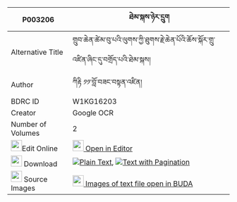 |P003206|ཐེམ་སྐས་ཉེར་དྲུག 
| --- | --- 
|Alternative Title |གྲུབ་ཆེན་ཚེམ་བུ་པའི་ལུགས་ཀྱི་ཐུགས་རྗེ་ཆེན་པོའི་ཆོས་སྐོར་གྲུ་འཛིན་ཞིང་དུ་བགྲོད་པའི་ཐེམ་སྐས།
|Author| ཀིརྟི ༡༡་བློ་བཟང་བསྟན་འཛིན།
|BDRC ID | W1KG16203
|Creator | Google OCR
|Number of Volumes| 2
|<img width="25" src="https://img.icons8.com/color/25/000000/edit-property.png">Edit Online| [<img width="25" src="https://avatars.githubusercontent.com/u/45091458?s=200&v=4"> Open in Editor](http://editor.openpecha.org/P003206)
|<img width="25" src="https://img.icons8.com/fluent/48/000000/download-2.png"/>  Download | [![](https://img.icons8.com/color/20/000000/txt.png)Plain Text](https://github.com/Openpecha/P003206/releases/download/v1/temke_nyer_druk_plain_P003206.zip), [![](https://img.icons8.com/color/20/000000/txt.png)Text with Pagination](https://github.com/Openpecha/P003206/releases/download/v1/temke_nyer_druk_pages_P003206.zip)
|<img width="25" src="https://img.icons8.com/plasticine/100/000000/pictures-folder.png"/>  Source Images | [<img width="25" src="https://library.bdrc.io/icons/BUDA-small.svg"> Images of text file open in BUDA](https://library.bdrc.io/show/bdr:W1KG16203)